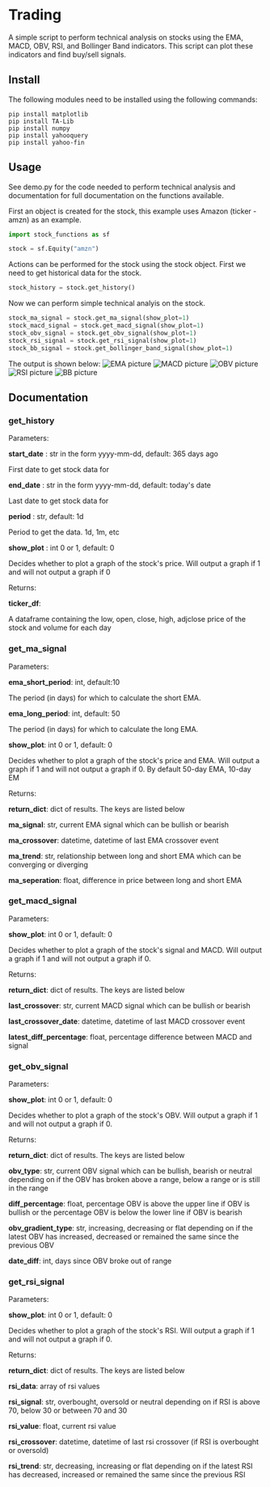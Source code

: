 # Trading

A simple script to perform technical analysis on stocks using the EMA, MACD, OBV, RSI, and Bollinger Band indicators. This script can plot these indicators and find buy/sell signals.

## Install

The following modules need to be installed using the following commands:

```
pip install matplotlib 
pip install TA-Lib
pip install numpy
pip install yahooquery
pip install yahoo-fin
```

## Usage

See demo.py for the code needed to perform technical analysis and documentation for full documentation on the functions available.

First an object is created for the stock, this example uses Amazon (ticker - amzn) as an example.

```python
import stock_functions as sf

stock = sf.Equity("amzn")
````

Actions can be performed for the stock using the stock object. First we need to get historical data for the stock.

```python
stock_history = stock.get_history()
```

Now we can perform simple technical analyis on the stock.

```python
stock_ma_signal = stock.get_ma_signal(show_plot=1)
stock_macd_signal = stock.get_macd_signal(show_plot=1)
stock_obv_signal = stock.get_obv_signal(show_plot=1)
stock_rsi_signal = stock.get_rsi_signal(show_plot=1)
stock_bb_signal = stock.get_bollinger_band_signal(show_plot=1)
```

The output is shown below:
![EMA picture](https://github.com/RemiBahar/Trading/blob/master/images/EMA.png)
![MACD picture](https://github.com/RemiBahar/Trading/blob/master/images/MACD.png)
![OBV picture](https://github.com/RemiBahar/Trading/blob/master/images/OBV.png)
![RSI picture](https://github.com/RemiBahar/Trading/blob/master/images/RSI.png)
![BB picture](https://github.com/RemiBahar/Trading/blob/master/images/BB.png)

## Documentation

### get_history

Parameters:

**start_date** : str in the form yyyy-mm-dd, default: 365 days ago

First date to get stock data for

**end_date** : str in the form yyyy-mm-dd, default: today's date

Last date to get stock data for

**period** : str, default: 1d

Period to get the data. 1d, 1m, etc

**show_plot** : int 0 or 1, default: 0

Decides whether to plot a graph of the stock's price. Will output a graph if 1 and will not output a graph if 0

Returns: 

**ticker_df**: 

A dataframe containing the low, open, close, high, adjclose price of the stock and volume for each day 

### get_ma_signal

Parameters:

**ema_short_period**: int, default:10

The period (in days) for which to calculate the short EMA.

**ema_long_period**: int, default: 50

The period (in days) for which to calculate the long EMA.

**show_plot**: int 0 or 1, default: 0

Decides whether to plot a graph of the stock's price and EMA. Will output a graph if 1 and will not output a graph if 0.
By default 50-day EMA, 10-day EM

Returns:

**return_dict**: dict of results. The keys are listed below

  **ma_signal**: str, current EMA signal which can be bullish or bearish

  **ma_crossover**: datetime, datetime of last EMA crossover event

  **ma_trend**: str, relationship between long and short EMA which can be converging or diverging

  **ma_seperation**: float, difference in price between long and short EMA
  
### get_macd_signal

Parameters:

**show_plot**: int 0 or 1, default: 0

Decides whether to plot a graph of the stock's signal and MACD. Will output a graph if 1 and will not output a graph if 0.

Returns:

**return_dict**: dict of results. The keys are listed below

  **last_crossover**: str, current MACD signal which can be bullish or bearish

  **last_crossover_date**: datetime, datetime of last MACD crossover event

  **latest_diff_percentage**: float, percentage difference between MACD and signal

### get_obv_signal

Parameters:

**show_plot**: int 0 or 1, default: 0

Decides whether to plot a graph of the stock's OBV. Will output a graph if 1 and will not output a graph if 0.

Returns:

**return_dict**: dict of results. The keys are listed below

  **obv_type**: str, current OBV signal which can be bullish, bearish or neutral depending on if the OBV has broken above a range, below    a range or is still in the range

  **diff_percentage**: float, percentage OBV is above the upper line if OBV is bullish or the percentage OBV is below the lower line if   OBV is bearish

  **obv_gradient_type**: str, increasing, decreasing or flat depending on if the latest OBV has increased, decreased or remained the       same since the previous OBV
  
  **date_diff**: int, days since OBV broke out of range

### get_rsi_signal

Parameters:

**show_plot**: int 0 or 1, default: 0

Decides whether to plot a graph of the stock's RSI. Will output a graph if 1 and will not output a graph if 0.

Returns:

**return_dict**: dict of results. The keys are listed below

  **rsi_data**: array of rsi values

  **rsi_signal**: str, overbought, oversold or neutral depending on if RSI is above 70, below 30 or between 70 and 30

  **rsi_value**: float, current rsi value
  
  **rsi_crossover**: datetime, datetime of last rsi crossover (if RSI is overbought or oversold)
  
  **rsi_trend**: str, decreasing, increasing or flat depending on if the latest RSI has decreased, increased or remained the same since   the previous RSI
  
  
